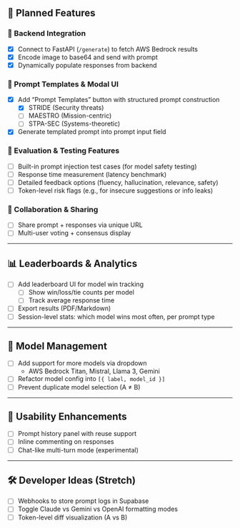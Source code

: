 ## 🚀 Planned Features

### 🔌 Backend Integration
- [x] Connect to FastAPI (`/generate`) to fetch AWS Bedrock results
- [x] Encode image to base64 and send with prompt
- [x] Dynamically populate responses from backend

### 🧠 Prompt Templates & Modal UI
- [x] Add “Prompt Templates” button with structured prompt construction
  - [x] STRIDE (Security threats)
  - [ ] MAESTRO (Mission-centric)
  - [ ] STPA-SEC (Systems-theoretic)
- [x] Generate templated prompt into prompt input field

### 🧪 Evaluation & Testing Features
- [ ] Built-in prompt injection test cases (for model safety testing)
- [ ] Response time measurement (latency benchmark)
- [ ] Detailed feedback options (fluency, hallucination, relevance, safety)
- [ ] Token-level risk flags (e.g., for insecure suggestions or info leaks)

### 👥 Collaboration & Sharing
- [ ] Share prompt + responses via unique URL
- [ ] Multi-user voting + consensus display

---

## 📊 Leaderboards & Analytics

- [ ] Add leaderboard UI for model win tracking
  - [ ] Show win/loss/tie counts per model
  - [ ] Track average response time
- [ ] Export results (PDF/Markdown)
- [ ] Session-level stats: which model wins most often, per prompt type

---

## 🧩 Model Management

- [ ] Add support for more models via dropdown
  - AWS Bedrock Titan, Mistral, Llama 3, Gemini
- [ ] Refactor model config into `[{ label, model_id }]`
- [ ] Prevent duplicate model selection (A ≠ B)

---

## 📝 Usability Enhancements

- [ ] Prompt history panel with reuse support
- [ ] Inline commenting on responses
- [ ] Chat-like multi-turn mode (experimental)

---

## 🛠 Developer Ideas (Stretch)

- [ ] Webhooks to store prompt logs in Supabase
- [ ] Toggle Claude vs Gemini vs OpenAI formatting modes
- [ ] Token-level diff visualization (A vs B)
